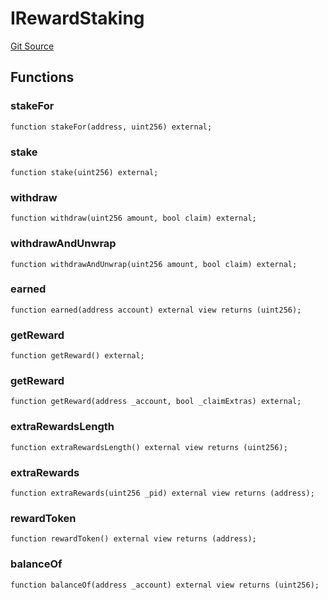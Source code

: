 # IRewardStaking
[Git Source](https://github.com/larrythecucumber321/protocol/blob/3222eb21fbb20ddd3d3fa2233072dfa96ea3e340/contracts/plugins/assets/convex/vendor/IRewardStaking.sol)


## Functions
### stakeFor


```solidity
function stakeFor(address, uint256) external;
```

### stake


```solidity
function stake(uint256) external;
```

### withdraw


```solidity
function withdraw(uint256 amount, bool claim) external;
```

### withdrawAndUnwrap


```solidity
function withdrawAndUnwrap(uint256 amount, bool claim) external;
```

### earned


```solidity
function earned(address account) external view returns (uint256);
```

### getReward


```solidity
function getReward() external;
```

### getReward


```solidity
function getReward(address _account, bool _claimExtras) external;
```

### extraRewardsLength


```solidity
function extraRewardsLength() external view returns (uint256);
```

### extraRewards


```solidity
function extraRewards(uint256 _pid) external view returns (address);
```

### rewardToken


```solidity
function rewardToken() external view returns (address);
```

### balanceOf


```solidity
function balanceOf(address _account) external view returns (uint256);
```

